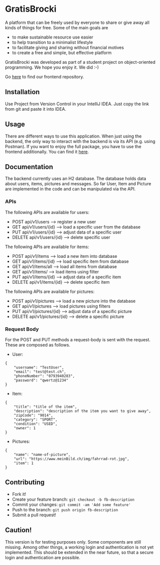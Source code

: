 # GratisBrocki

A platform that can be freely used by everyone to share or give away all kinds of things for free. Some of the main goals are
* to make sustainable resource use easier
* to help transition to a minimalist lifestyle
* to facilitate giving and sharing without financial motives
* to create a free and simple, but effective platform

GratisBrocki was developed as part of a student project on object-oriented programming.
We hope you enjoy it. We did :-)

Go [here](https://github.com/ipossum/gratis-brocki-final-frontend) to find our frontend repository.

## Installation

Use Project from Version Control in your IntelliJ IDEA. 
Just copy the link from git and paste it into IDEA.

## Usage

There are different ways to use this application. When just using the 
backend, the only way to interact with the backend is via its API (e.g. using Postman). If you 
want to enjoy the full package, you have to use the frontend additionally. 
You can find it [here](https://github.com/ipossum/gratis-brocki-final-frontend).

## Documentation

The backend currently uses an H2 database. The database holds data about users,
items, pictures and messages. So far User, Item and Picture are implemented in 
the code and can be manipulated via the API.

### APIs

The following APIs are available for users:
* POST api/v1/users --> register a new user
* GET api/v1/users/{id} --> load a specific user from the database
* PUT api/v1/users/{id} --> adjust data of a specific user
* DELETE api/v1/users/{id} --> delete specific user

The following APIs are available for items:
* POST api/v1/items --> load a new item into database
* GET api/v1/items/{id} --> load specific item from database
* GET api/v1/items/all --> load all items from database
* GET api/v1/items/ --> load items using filter
* PUT api/v1/items/{id} --> adjust data of a specific item
* DELETE api/v1/items/{id} --> delete specific item

The following APIs are available for pictures:
* POST api/v1/pictures --> load a new picture into the database
* GET api/v1/pictures --> load pictures using filters
* PUT api/v1/pictures/{id} --> adjust data of a specific picture
* DELETE api/v1/pictures/{id} --> delete a specific picture

### Request Body

For the POST and PUT methods a request-body is sent with the request. These are composed as follows.

* User:
```
{
    "username": "TestUser",
    "email": "test@test.ch",
    "phoneNumber": "0793940283",
    "password": "qwertz@1234"
}
```
* Item:
```
{
    "title": "title of the item",
    "description": "description of the item you want to give away",
    "zipCode": "9014",
    "category": "SPORT",
    "condition": "USED",
    "owner": 1
}
```

* Pictures:
```
{
    "name": "name-of-picture", 
    "url": "https://www.meinBild.ch/img/fahrrad-rot.jpg", 
    "item": 1 
}
```

## Contributing

* Fork it!
* Create your feature branch: `git checkout -b fb-description`
* Commit your changes: `git commit -am 'Add some feature'`
* Push to the branch: `git push origin fb-description`
* Submit a pull request!

## Caution!

This version is for testing purposes only. Some components are
still missing. Among other things, a working login and authentication is 
not yet implemented. This should be extended in the near future, so that a 
secure login and authentication are possible.

